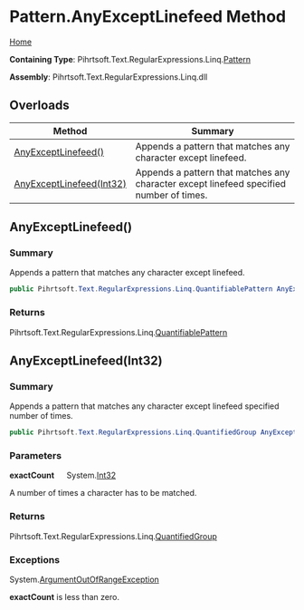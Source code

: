 # Pattern\.AnyExceptLinefeed Method

[Home](../../../../../../README.md)

**Containing Type**: Pihrtsoft\.Text\.RegularExpressions\.Linq\.[Pattern](../README.md)

**Assembly**: Pihrtsoft\.Text\.RegularExpressions\.Linq\.dll

## Overloads

| Method | Summary |
| ------ | ------- |
| [AnyExceptLinefeed()](#Pihrtsoft_Text_RegularExpressions_Linq_Pattern_AnyExceptLinefeed) | Appends a pattern that matches any character except linefeed\. |
| [AnyExceptLinefeed(Int32)](#Pihrtsoft_Text_RegularExpressions_Linq_Pattern_AnyExceptLinefeed_System_Int32_) | Appends a pattern that matches any character except linefeed specified number of times\. |

## AnyExceptLinefeed\(\) <a name="Pihrtsoft_Text_RegularExpressions_Linq_Pattern_AnyExceptLinefeed"></a>

### Summary

Appends a pattern that matches any character except linefeed\.

```csharp
public Pihrtsoft.Text.RegularExpressions.Linq.QuantifiablePattern AnyExceptLinefeed()
```

### Returns

Pihrtsoft\.Text\.RegularExpressions\.Linq\.[QuantifiablePattern](../../QuantifiablePattern/README.md)

## AnyExceptLinefeed\(Int32\) <a name="Pihrtsoft_Text_RegularExpressions_Linq_Pattern_AnyExceptLinefeed_System_Int32_"></a>

### Summary

Appends a pattern that matches any character except linefeed specified number of times\.

```csharp
public Pihrtsoft.Text.RegularExpressions.Linq.QuantifiedGroup AnyExceptLinefeed(int exactCount)
```

### Parameters

**exactCount** &emsp; System\.[Int32](https://docs.microsoft.com/en-us/dotnet/api/system.int32)

A number of times a character has to be matched\.

### Returns

Pihrtsoft\.Text\.RegularExpressions\.Linq\.[QuantifiedGroup](../../QuantifiedGroup/README.md)

### Exceptions

System\.[ArgumentOutOfRangeException](https://docs.microsoft.com/en-us/dotnet/api/system.argumentoutofrangeexception)

**exactCount** is less than zero\.

